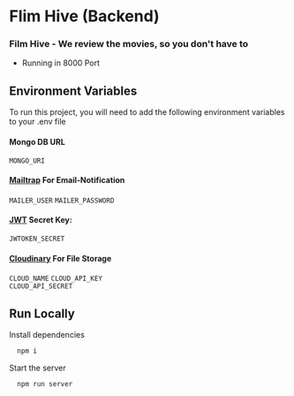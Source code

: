 # Flim Hive (Backend)

### Film Hive - We review the movies, so you don't have to

* Running in 8000 Port

## Environment Variables

To run this project, you will need to add the following environment variables to your .env file

#### Mongo DB URL
`MONGO_URI`

#### [Mailtrap](https://mailtrap.io/) For Email-Notification
`MAILER_USER` 
`MAILER_PASSWORD`

#### [JWT](https://jwt.io/) Secret Key:
`JWTOKEN_SECRET`

#### [Cloudinary](https://cloudinary.com/) For File Storage 
`CLOUD_NAME`
`CLOUD_API_KEY`  
`CLOUD_API_SECRET` 

## Run Locally

Install dependencies

```bash
  npm i
```

Start the server

```bash
  npm run server
```

